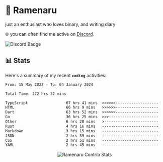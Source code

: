 # 🍜 Ramenaru
just an enthusiast who loves binary, and writing diary

🌐 you can often find me active on [Discord](https://discordapp.com/users/503291004200157185).

![Discord Badge](https://dcbadge.vercel.app/api/shield/503291004200157185)

## 📊 Stats

Here's a summary of my recent **`coding`** activities:

<!--START_SECTION:waka-->

```txt
From: 15 May 2023 - To: 04 January 2024

Total Time: 272 hrs 32 mins

TypeScript                 67 hrs 41 mins  >>>>>>-------------------   24.84 %
HTML                       66 hrs 9 mins   >>>>>>-------------------   24.27 %
Dart                       63 hrs 52 mins  >>>>>>-------------------   23.43 %
Go                         36 hrs 25 mins  >>>----------------------   13.37 %
Other                      6 hrs 20 mins   >------------------------   02.32 %
Rust                       4 hrs 16 mins   -------------------------   01.57 %
Markdown                   3 hrs 15 mins   -------------------------   01.20 %
JSON                       2 hrs 59 mins   -------------------------   01.10 %
CSS                        2 hrs 51 mins   -------------------------   01.05 %
YAML                       2 hrs 45 mins   -------------------------   01.01 %
```

<!--END_SECTION:waka-->

<div style="text-align: center;">
   <img align="center" src="https://github-readme-streak-stats.herokuapp.com/?user=Ramenaru&theme=dark&card_width=520" alt="Ramenaru Contrib Stats" />
</div>



